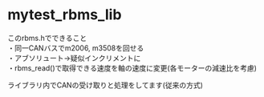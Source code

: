 # mytest_rbms_lib  
このrbms.hでできること  
・同一CANバスでm2006, m3508を回せる  
・アブソリュート->疑似インクリメントに  
・rbms_read()で取得できる速度を軸の速度に変更(各モーターの減速比を考慮)  
   
ライブラリ内でCANの受け取りと処理をしてます(従来の方式)
